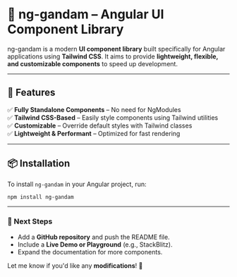 # 🚀 ng-gandam – Angular UI Component Library

ng-gandam is a modern **UI component library** built specifically for Angular applications using  **Tailwind CSS**. It aims to provide **lightweight, flexible, and customizable components** to speed up development.

---

## 🌟 Features
✅ **Fully Standalone Components** – No need for NgModules  
✅ **Tailwind CSS-Based** – Easily style components using Tailwind utilities  
✅ **Customizable** – Override default styles with Tailwind classes  
✅ **Lightweight & Performant** – Optimized for fast rendering  

---

## 📦 Installation
To install `ng-gandam` in your Angular project, run:
```sh
npm install ng-gandam
```

---

### **🚀 Next Steps**
- Add a **GitHub repository** and push the README file.
- Include a **Live Demo or Playground** (e.g., StackBlitz).
- Expand the documentation for more components.

Let me know if you'd like any **modifications**! 🚀

